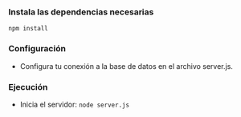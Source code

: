 ### Instala las dependencias necesarias
`npm install`

### Configuración
- Configura tu conexión a la base de datos en el archivo server.js.

### Ejecución
- Inicia el servidor: `node server.js`
